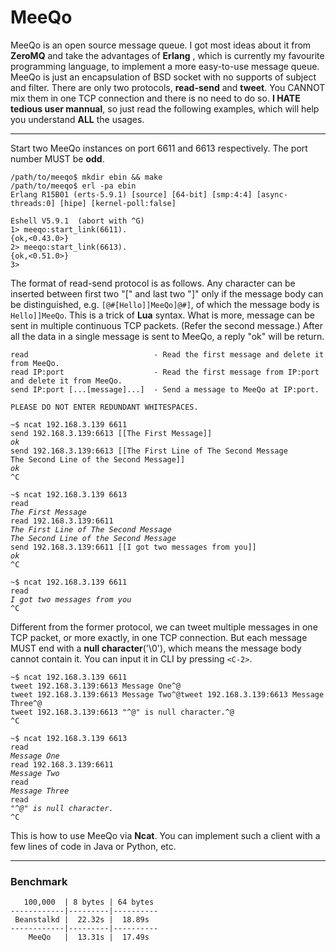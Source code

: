 MeeQo
=====

MeeQo is an open source message queue. I got most ideas about it from **ZeroMQ** and take the advantages of **Erlang** , which is currently my favourite programming language, to implement a more easy-to-use message queue. MeeQo is just an encapsulation of BSD socket with no supports of subject and filter. There are only two protocols, **read-send** and **tweet**. You CANNOT mix them in one TCP connection and there is no need to do so. **I HATE tedious user mannual**, so just read the following examples, which will help you understand **ALL** the usages.

*****
Start two MeeQo instances on port 6611 and 6613 respectively. The port number MUST be **odd**.

<pre><code>/path/to/meeqo$ mkdir ebin && make
/path/to/meeqo$ erl -pa ebin
Erlang R15B01 (erts-5.9.1) [source] [64-bit] [smp:4:4] [async-threads:0] [hipe] [kernel-poll:false]<br />
Eshell V5.9.1  (abort with ^G)
1> meeqo:start_link(6611).
{ok,&lt;0.43.0&gt;}
2> meeqo:start_link(6613).
{ok,&lt;0.51.0&gt;}
3></code></pre>

The format of read-send protocol is as follows. Any character can be inserted between first two "[" and last two "]" only if the message body can be distinguished, e.g. <code>[@#[Hello]]MeeQo]@#]</code>, of which the message body is <code>Hello]]MeeQo</code>. This is a trick of <strong>Lua</strong> syntax. What is more, message can be sent in multiple continuous TCP packets. (Refer the second message.) After all the data in a single message is sent to MeeQo, a reply "ok" will be return.

<pre><code>read                            - Read the first message and delete it from MeeQo.
read IP:port                    - Read the first message from IP:port and delete it from MeeQo.
send IP:port [...[message]...]  - Send a message to MeeQo at IP:port.

PLEASE DO NOT ENTER REDUNDANT WHITESPACES.
</code></pre>

<pre><code>~$ ncat 192.168.3.139 6611
send 192.168.3.139:6613 [[The First Message]]
<i>ok</i>
send 192.168.3.139:6613 [[The First Line of The Second Message
The Second Line of the Second Message]]
<i>ok</i>
^C</code></pre>

<pre><code>~$ ncat 192.168.3.139 6613
read
<i>The First Message</i>
read 192.168.3.139:6611
<i>The First Line of The Second Message
The Second Line of the Second Message</i>
send 192.168.3.139:6611 [[I got two messages from you]]
<i>ok</i>
^C</code></pre>

<pre><code>~$ ncat 192.168.3.139 6611
read
<i>I got two messages from you</i>
^C</code></pre>

Different from the former protocol, we can tweet multiple messages in one TCP packet, or more exactly, in one TCP connection. But each message MUST end with a **null character**('\0'), which means the message body cannot contain it. You can input it in CLI by pressing `<C-2>`.

<pre><code>~$ ncat 192.168.3.139 6611
tweet 192.168.3.139:6613 Message One^@
tweet 192.168.3.139:6613 Message Two^@tweet 192.168.3.139:6613 Message Three^@
tweet 192.168.3.139:6613 "^@" is null character.^@
^C</code></pre>

<pre><code>~$ ncat 192.168.3.139 6613
read
<i>Message One</i>
read 192.168.3.139:6611
<i>Message Two</i>
read
<i>Message Three</i>
read
<i>"^@" is null character.</i>
^C</code></pre>

This is how to use MeeQo via **Ncat**. You can implement such a client with a
few lines of code in Java or Python, etc.

*****
### Benchmark  
<pre><code>   100,000  | 8 bytes | 64 bytes
------------|---------|----------
 Beanstalkd |  22.32s |  18.89s
------------|---------|----------
    MeeQo   |  13.31s |  17.49s  </code></pre>
